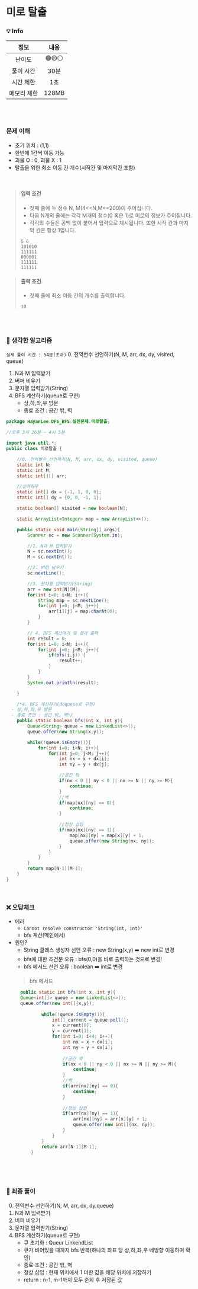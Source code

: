 # 미로 탈출

### 💡 Info

|   정보    |  내용   |
|:-------:|:-----:|
|   난이도   | 🟢🟡⚪ |
|  풀이 시간  |  30분  | 
|  시간 제한  |  1초   |
| 메모리 제한  | 128MB |

<br>
<br>

### 문제 이해
- 초기 위치 : (1,1)
- 한번에 1칸씩 이동 가능
- 괴물 O : 0, 괴물 X : 1
- 탈출을 위한 최소 이동 칸 개수(시작칸 및 마지막칸 포함)

<br>

> #### 입력 조건
> - 첫째 줄에 두 정수 N, M(4<=N,M<=200)이 주어집니다.
> - 다음 N개의 줄에는 각각 M개의 정수(0 혹은 1)로 미로의 정보가 주어집니다.
> - 각각의 수들은 공백 없이 붙어서 입력으로 제시됩니다. 또한 시작 칸과 마지막 칸은 항상 1입니다.
> ```
> 5 6
> 101010
> 111111
> 000001
> 111111
> 111111
> ```

> #### 출력 조건
> - 첫째 줄에 최소 이동 칸의 개수를 출력합니다.
> ```
> 10  
> ```

<br>
<br>

### 💭 생각한 알고리즘
```실제 풀이 시간 : 54분(초과)```
0. 전역변수 선언하기(N, M, arr, dx, dy, visited, queue)
1. N과 M 입력받기
2. 버퍼 비우기
3. 문자열 입력받기(String)
4. BFS 계산하기(queue로 구현)
   - 상,하,좌,우 방문
   - 종료 조건 : 공간 밖, 벽

```java
package HayanLee.DFS_BFS.실전문제.미로탈출;

//오후 3시 26분 ~ 4시 5분

import java.util.*;
public class 미로탈출 {

    //0. 전역변수 선언하기(N, M, arr, dx, dy, visited, queue)
    static int N;
    static int M;
    static int[][] arr;

    //상하좌우
    static int[] dx = {-1, 1, 0, 0};
    static int[] dy = {0, 0, -1, 1};

    static boolean[] visited = new boolean[N];

    static ArrayList<Integer> map = new ArrayList<>();

    public static void main(String[] args){
        Scanner sc = new Scanner(System.in);

        //1. N과 M 입력받기
        N = sc.nextInt();
        M = sc.nextInt();

        //2. 버퍼 비우기
        sc.nextLine();

        //3. 문자열 입력받기(String)
        arr = new int[N][M];
        for(int i=0; i<N; i++){
            String map = sc.nextLine();
            for(int j=0; j<M; j++){
                arr[i][j] = map.charAt(0);
            }
        }

        // 4. BFS 계산하기 및 결과 출력
        int result = 0;
        for(int i=0; i<N; i++){
            for(int j=0; j<M; j++){
                if(bfs(i,j)) {
                    result++;
                }
            }
        }
        System.out.println(result);

    }

    /*4. BFS 계산하기(dequeue로 구현)
  - 상,하,좌,우 방문
  - 종료 조건 : 공간 밖, 벽*/
    public static boolean bfs(int x, int y){
        Queue<String> queue = new LinkedList<>();
        queue.offer(new String(x,y));

        while(!queue.isEmpty()){
            for(int i=0; i<N; i++){
                for(int j=0; j<M; j++){
                    int nx = x + dx[i];
                    int ny = y + dx[j];

                    //공간 밖
                    if(nx < 0 || ny < 0 || nx >= N || ny >= M){
                        continue;
                    }
                    //벽
                    if(map[nx][ny] == 0){
                        continue;
                    }

                    //정상 삽입
                    if(map[nx][ny] == 1){
                        map[nx][ny] = map[x][y] + 1;
                        queue.offer(new String(nx, ny));
                    }
                }
            }
        }
        return map[N-1][M-1];
    }
}

```

<br>

### ❌ 오답체크
- 에러
    - ```Cannot resolve constructor 'String(int, int)'```
    - bfs 계산(메인에서)
- 원인?
  - String 클래스 생성자 선언 오류 : new String(x,y) ➡️ new int[](x,y)로 변경
  - bfs에 대한 조건문 오류 : bfs(0,0)을 바로 출력하는 것으로 변경!
  - bfs 메서드 선언 오류 : boolean ➡️ int로 변경
  > bfs 메서드
  ```java
    public static int bfs(int x, int y){
    Queue<int[]> queue = new LinkedList<>();
    queue.offer(new int[]{x,y});
    
            while(!queue.isEmpty()){
                int[] current = queue.poll();
                x = current[0];
                y = current[1];
                for(int i=0; i<4; i++){
                    int nx = x + dx[i];
                    int ny = y + dx[i];
    
                    //공간 밖
                    if(nx < 0 || ny < 0 || nx >= N || ny >= M){
                        continue;
                    }
                    //벽
                    if(arr[nx][ny] == 0){
                        continue;
                    }
    
                    //정상 삽입
                    if(arr[nx][ny] == 1){
                        arr[nx][ny] = arr[x][y] + 1;
                        queue.offer(new int[]{nx, ny});
                    }
                }
            }
            return arr[N-1][M-1];
        }
    ```
  <br>
<br>

### 💭 최종 풀이
0. 전역변수 선언하기(N, M, arr, dx, dy,queue)
1. N과 M 입력받기
2. 버퍼 비우기
3. 문자열 입력받기(String)
4. BFS 계산하기(queue로 구현)
    - 큐 초기화 : Queur LinkendList
    - 큐가 비어있을 때까지 bfs 반복(하나의 좌표 당 상,하,좌,우 네방향 이동하며 확인)
    - 종료 조건 : 공간 밖, 벽
    - 정상 삽입 : 현재 위치에서 1 더한 값을 해당 위치에 저장하기
    - return : n-1, m-1까지 모두 순회 후 저장된 값